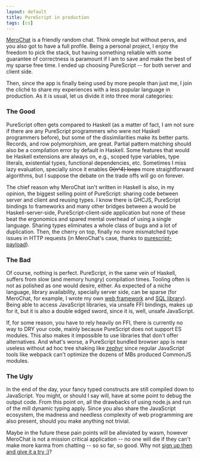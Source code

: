 ```yaml
---
layout: default
title: PureScript in production
tags: [cs]
---
```


[MeroChat](https://mero.chat) is a friendly random chat. Think omegle but without pervs, and you also got to have a full profile. Being a personal project, I enjoy the freedom to pick the stack, but having something reliable with some guarantee of correctness is paramount if I am to save and make the best of my sparse free time. I ended up choosing PureScript -- for both server and client side.

Then, since the app is finally being used by more people than just me, I join the cliché to share my experiences with a less popular language in production. As it is usual, let us divide it into three moral categories:

### The Good

PureScript often gets compared to Haskell (as a matter of fact, I am not sure if there are any PureScript programmers who were not Haskell programmers before), but some of the dissimilarities make its better parts. Records, and row polymorphism, are great. Partial pattern matching should also be a compilation error by default in Haskell. Some features that would be Haskell extensions are always on, e.g., scoped type variables, type literals, existential types, functional dependencies, etc. Sometimes I miss lazy evaluation, specially since it enables ~~O(n^4) loops~~ more straightforward algorithms, but I suppose the debate on the trade offs will go on forever.

The chief reason why MeroChat isn't written in Haskell is also, in my opinion, the biggest selling point of PureScript: sharing code between server and client and reusing types. I know there is GHCJS, PureScript bindings to frameworks and many other bridges between a would be Haskell-server-side, PureScript-client-side application but none of these beat the ergonomics and spared mental overhead of using a single language. Sharing types eliminates a whole class of bugs and a lot of duplication. Then, the cherry on top, finally no more mismatched type issues in HTTP requests (in MeroChat's case, thanks to [purescript-payload](https://pursuit.purescript.org/packages/purescript-payload/)). 

### The Bad

Of course, nothing is perfect. PureScript, in the same vein of Haskell, suffers from slow (and memory hungry) compilation times. Tooling often is not as polished as one would desire, either. As expected of a niche language, library availability, specially server side, can be sparse (for MeroChat, for example, I wrote my own [web framework](https://github.com/easafe/purescript-flame) and [SQL library](https://github.com/easafe/purescript-droplet)). Being able to access JavaScript libraries, via unsafe FFI bindings, makes up for it, but it is also a double edged sword, since it is, well, unsafe JavaScript.

If, for some reason, you have to rely heavily on FFI, there is currently no way to DRY your code, mainly because PureScript does not support ES modules. This also makes it impossible to use libraries that don't offer alternatives. And what's worse, a PureScript bundled browser app is near useless without ad hoc tree shaking like [zephyr](https://github.com/coot/zephyr) since regular JavaScript tools like webpack can't optimize the dozens of MBs produced CommonJS modules.   

### The Ugly

In the end of the day, your fancy typed constructs are still compiled down to JavaScript. You might, or should I say will, have at some point to debug the output code. From this point on, all the drawbacks of using node.js and run of the mill dynamic typing apply. Since you also share the JavaScript ecosystem, the madness and needless complexity of web programming are also present, should you make anything not trivial. 

Maybe in the future these pain points will be alleviated by wasm, however MeroChat is not a mission critical application -- no one will die if they can't make more karma from chatting -- so so far, so good. Why not [sign up then and give it a try :)](https://mero.chat)? 
